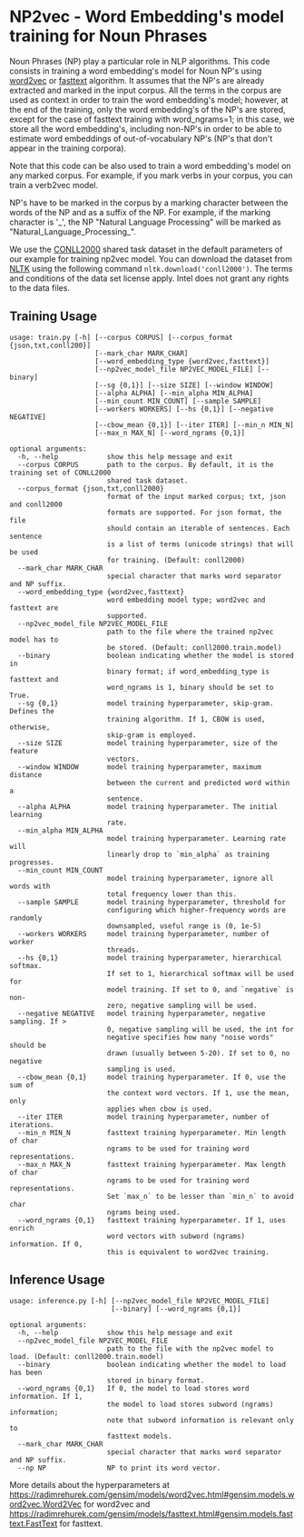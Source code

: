 # NP2vec - Word Embedding's model training for Noun Phrases

Noun Phrases (NP) play a particular role in NLP algorithms.
This code consists in training a word embedding's model for Noun NP's using [word2vec](https://code.google.com/archive/p/word2vec/) or [fasttext](https://github.com/facebookresearch/fastText) algorithm. 
It assumes that the NP's are already extracted and marked in the input corpus.
All the terms in the corpus are used as context in order to train the word embedding's model; however, at the end of the training, only the word embedding's of the NP's are stored, except for the case of
fasttext training with word_ngrams=1; in this case, we store all the word embedding's, including non-NP's in order to be able to estimate word embeddings of out-of-vocabulary NP's (NP's that don't appear in
the training corpora).

Note that this code can be also used to train a word embedding's model on any marked corpus. For example, if you mark verbs in your corpus, you can train a verb2vec model.

NP's have to be marked in the corpus by a marking character between the words of the NP and as a suffix of the NP.
For example, if the marking character is '\_', the NP "Natural Language Processing" will be marked as "Natural_Language_Processing_".

We use the [CONLL2000](https://www.clips.uantwerpen.be/conll2000/chunking/) shared task dataset 
in the default parameters of our example for training np2vec model. You can download the dataset 
from [NLTK](https://www.nltk.org/data.html) using the following command ```nltk.download('conll2000')```. The terms and 
conditions of the data set license apply. Intel does 
not grant any rights to the data files.

## Training Usage

```
usage: train.py [-h] [--corpus CORPUS] [--corpus_format {json,txt,conll200}]
                     [--mark_char MARK_CHAR]
                     [--word_embedding_type {word2vec,fasttext}]
                     [--np2vec_model_file NP2VEC_MODEL_FILE] [--binary]
                     [--sg {0,1}] [--size SIZE] [--window WINDOW]
                     [--alpha ALPHA] [--min_alpha MIN_ALPHA]
                     [--min_count MIN_COUNT] [--sample SAMPLE]
                     [--workers WORKERS] [--hs {0,1}] [--negative NEGATIVE]
                     [--cbow_mean {0,1}] [--iter ITER] [--min_n MIN_N]
                     [--max_n MAX_N] [--word_ngrams {0,1}]

optional arguments:
  -h, --help            show this help message and exit
  --corpus CORPUS       path to the corpus. By default, it is the training set of CONLL2000 
                        shared task dataset.
  --corpus_format {json,txt,conll2000}
                        format of the input marked corpus; txt, json and conll2000
                        formats are supported. For json format, the file
                        should contain an iterable of sentences. Each sentence
                        is a list of terms (unicode strings) that will be used
                        for training. (Default: conll2000)
  --mark_char MARK_CHAR
                        special character that marks word separator and NP suffix.
  --word_embedding_type {word2vec,fasttext}
                        word embedding model type; word2vec and fasttext are
                        supported.
  --np2vec_model_file NP2VEC_MODEL_FILE
                        path to the file where the trained np2vec model has to
                        be stored. (Default: conll2000.train.model)
  --binary              boolean indicating whether the model is stored in
                        binary format; if word_embedding_type is fasttext and
                        word_ngrams is 1, binary should be set to True.
  --sg {0,1}            model training hyperparameter, skip-gram. Defines the
                        training algorithm. If 1, CBOW is used, otherwise,
                        skip-gram is employed.
  --size SIZE           model training hyperparameter, size of the feature
                        vectors.
  --window WINDOW       model training hyperparameter, maximum distance
                        between the current and predicted word within a
                        sentence.
  --alpha ALPHA         model training hyperparameter. The initial learning
                        rate.
  --min_alpha MIN_ALPHA
                        model training hyperparameter. Learning rate will
                        linearly drop to `min_alpha` as training progresses.
  --min_count MIN_COUNT
                        model training hyperparameter, ignore all words with
                        total frequency lower than this.
  --sample SAMPLE       model training hyperparameter, threshold for
                        configuring which higher-frequency words are randomly
                        downsampled, useful range is (0, 1e-5)
  --workers WORKERS     model training hyperparameter, number of worker
                        threads.
  --hs {0,1}            model training hyperparameter, hierarchical softmax.
                        If set to 1, hierarchical softmax will be used for
                        model training. If set to 0, and `negative` is non-
                        zero, negative sampling will be used.
  --negative NEGATIVE   model training hyperparameter, negative sampling. If >
                        0, negative sampling will be used, the int for
                        negative specifies how many "noise words" should be
                        drawn (usually between 5-20). If set to 0, no negative
                        sampling is used.
  --cbow_mean {0,1}     model training hyperparameter. If 0, use the sum of
                        the context word vectors. If 1, use the mean, only
                        applies when cbow is used.
  --iter ITER           model training hyperparameter, number of iterations.
  --min_n MIN_N         fasttext training hyperparameter. Min length of char
                        ngrams to be used for training word representations.
  --max_n MAX_N         fasttext training hyperparameter. Max length of char
                        ngrams to be used for training word representations.
                        Set `max_n` to be lesser than `min_n` to avoid char
                        ngrams being used.
  --word_ngrams {0,1}   fasttext training hyperparameter. If 1, uses enrich
                        word vectors with subword (ngrams) information. If 0,
                        this is equivalent to word2vec training.
```

## Inference Usage

```
usage: inference.py [-h] [--np2vec_model_file NP2VEC_MODEL_FILE]
                         [--binary] [--word_ngrams {0,1}]

optional arguments:
  -h, --help            show this help message and exit
  --np2vec_model_file NP2VEC_MODEL_FILE
                        path to the file with the np2vec model to load. (Default: conll2000.train.model)
  --binary              boolean indicating whether the model to load has been
                        stored in binary format.
  --word_ngrams {0,1}   If 0, the model to load stores word information. If 1,
                        the model to load stores subword (ngrams) information;
                        note that subword information is relevant only to
                        fasttext models.
  --mark_char MARK_CHAR
                        special character that marks word separator and NP suffix.
  --np NP               NP to print its word vector.
```
                        
More details about the hyperparameters at <https://radimrehurek.com/gensim/models/word2vec.html#gensim.models.word2vec.Word2Vec> for word2vec and <https://radimrehurek.com/gensim/models/fasttext.html#gensim.models.fasttext.FastText> for fasttext. 


